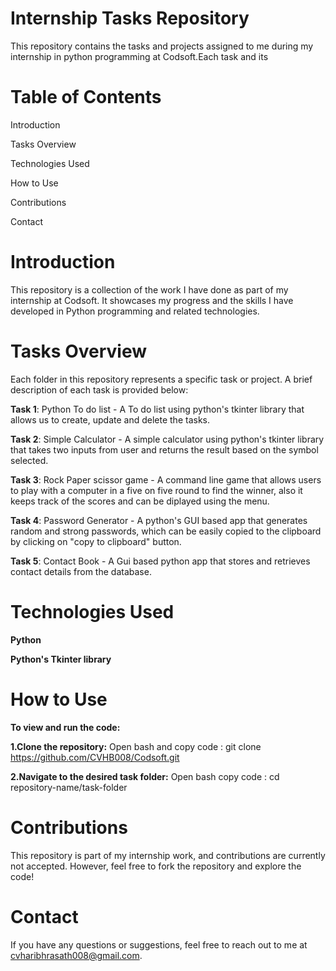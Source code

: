 # Internship Tasks Repository

This repository contains the tasks and projects assigned to me during my internship in python programming at Codsoft.Each task and its 

# Table of Contents
Introduction

Tasks Overview

Technologies Used

How to Use

Contributions

Contact

# Introduction
This repository is a collection of the work I have done as part of my internship at Codsoft. It showcases my progress and the skills I have developed in Python programming and related technologies.

# Tasks Overview
Each folder in this repository represents a specific task or project. A brief description of each task is provided below:

**Task 1**: Python To do list - A To do list using python's tkinter library that allows us to create, update and delete the tasks.

**Task 2**: Simple Calculator - A simple calculator using python's tkinter library that takes two inputs from user and returns the result based on the symbol selected.

**Task 3**: Rock Paper scissor game - A command line game that allows users to play with a computer in a five on five round to find the winner, also it keeps track of the scores and can be diplayed using the menu.

**Task 4**: Password Generator - A python's GUI based app that generates random and strong passwords, which can be easily copied to the clipboard by clicking on "copy to clipboard" button.

**Task 5**: Contact Book - A Gui based python app that stores and retrieves contact details from the database.

# Technologies Used

**Python**

**Python's Tkinter library**

# How to Use
**To view and run the code:**

**1.Clone the repository:**
Open bash and copy code : git clone https://github.com/CVHB008/Codsoft.git

**2.Navigate to the desired task folder:**
Open bash copy code : cd repository-name/task-folder

# Contributions
This repository is part of my internship work, and contributions are currently not accepted. However, feel free to fork the repository and explore the code!

# Contact
If you have any questions or suggestions, feel free to reach out to me at cvharibhrasath008@gmail.com.

